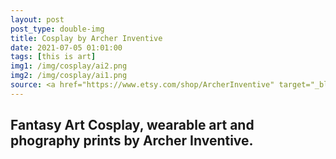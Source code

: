 ```yaml
---
layout: post
post_type: double-img
title: Cosplay by Archer Inventive
date: 2021-07-05 01:01:00
tags: [this is art]
img1: /img/cosplay/ai2.png
img2: /img/cosplay/ai1.png
source: <a href="https://www.etsy.com/shop/ArcherInventive" target="_blank" rel="nofollow">Etsy</a>
---
```

## Fantasy Art Cosplay, wearable art and phography prints by Archer Inventive.
